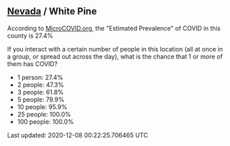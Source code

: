 
## [Nevada](/united-states/nevada) / White Pine

According to [MicroCOVID.org](http://microcovid.org),
the "Estimated Prevalence" of COVID in this county is 27.4%

If you interact with a certain number of people in this location
(all at once in a group, or spread out across the day), what is the chance that
1 or more of them has COVID?

- 1 person: 27.4%
- 2 people: 47.3%
- 3 people: 61.8%
- 5 people: 79.9%
- 10 people: 95.9%
- 25 people: 100.0%
- 100 people: 100.0%

Last updated: 2020-12-08 00:22:25.706465 UTC
